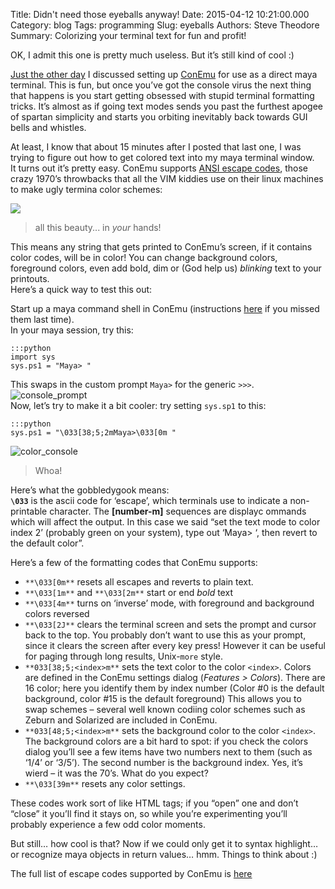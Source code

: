 Title: Didn't need those eyeballs anyway!
Date: 2015-04-12 10:21:00.000
Category: blog
Tags: programming
Slug: eyeballs
Authors: Steve Theodore
Summary: Colorizing your terminal text for fun and profit!

OK, I admit this one is pretty much useless. But it’s still kind of cool :) 

[Just the other day](con_job.html) I discussed setting up [ConEmu](http://conemu.github.io/) for use as a direct maya terminal. This is fun, but once you’ve got the console virus the next thing that happens is you start getting obsessed with stupid terminal formatting tricks. It’s almost as if going text modes sends you past the furthest apogee of spartan simplicity and starts you orbiting inevitably back towards GUI bells and whistles.   

At least, I know that about 15 minutes after I posted that last one, I was trying to figure out how to get colored text into my maya terminal window.  
It turns out it’s pretty easy. ConEmu supports [ANSI escape codes](http://wiki.bash-hackers.org/scripting/terminalcodes), those crazy 1970’s throwbacks that all the VIM kiddies use on their linux machines to make ugly termina color schemes:  

![](http://i.stack.imgur.com/79YI2.png)  
> all this beauty... in _your_ hands!  

This means any string that gets printed to ConEmu’s screen, if it contains color codes, will be in color! You can change background colors, foreground colors, even add bold, dim or (God help us) _blinking_ text to your printouts.  
Here’s a quick way to test this out:  

Start up a maya command shell in ConEmu (instructions [here](con_job.html) if you missed them last time).  
In your maya session, try this:      
    
    :::python
    import sys  
    sys.ps1 = "Maya> "  
  
This swaps in the custom prompt `Maya>` for the generic `>>>`.  
![console_prompt](http://3.bp.blogspot.com/-mBMHF410Wy0/VSqmy2QJCEI/AAAAAAABLnw/qu1P2pz15Do/s1600/color_1.png)  
Now, let’s try to make it a bit cooler: try setting `sys.sp1` to this:  
    
    :::python
    sys.ps1 = "\033[38;5;2mMaya>\033[0m "  
  
![color_console](http://2.bp.blogspot.com/-2J0dLUc78MI/VSqmyxXLdsI/AAAAAAABLn0/4ERl34IdqTI/s1600/color_0.png)  
> Whoa!  

Here’s what the gobbledygook means:   
**`\033`** is the ascii code for ‘escape’, which terminals use to indicate a non-printable character. The **\[number-m\]** sequences are displayc ommands which will affect the output. In this case we said “set the text mode to color index 2’ (probably green on your system), type out ‘Maya> ‘, then revert to the default color”.  

Here’s a few of the formatting codes that ConEmu supports:  


  * `**\033[0m**` resets all escapes and reverts to plain text.
  * `**\033[1m**` and `**\033[2m**` start or end _bold_ text
  * `**\033[4m**` turns on ‘inverse’ mode, with foreground and background colors reversed
  * `**\033[2J**` clears the terminal screen and sets the prompt and cursor back to the top. You probably don’t want to use this as your prompt, since it clears the screen after every key press! However it can be useful for paging through long results, Unix-`more` style.
  * `**033[38;5;<index>m**` sets the text color to the color `<index>`. Colors are defined in the ConEmu settings dialog (_Features &gt; Colors_). There are 16 color; here you identify them by index number (Color #0 is the default background, color #15 is the default foreground) This allows you to swap schemes – several well known codiing color schemes such as Zeburn and Solarized are included in ConEmu.
  * `**033[48;5;<index>m**` sets the background color to the color `<index>`. The background colors are a bit hard to spot: if you check the colors dialog you’ll see a few items have two numbers next to them (such as ‘1/4’ or ‘3/5’). The second number is the background index. Yes, it’s wierd – it was the 70’s. What do you expect?
  * `**\033[39m**` resets any color settings.

  
These codes work sort of like HTML tags; if you “open” one and don’t “close” it you’ll find it stays on, so while you’re experimenting you’ll probably experience a few odd color moments.   

But still… how cool is that? Now if we could only get it to syntax highlight… or recognize maya objects in return values… hmm. Things to think about :)  

The full list of escape codes supported by ConEmu is [here](http://conemu.github.io/en/AnsiEscapeCodes.html)


